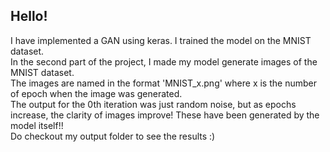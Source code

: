 ## Hello!

I have implemented a GAN using keras. I trained the model on the MNIST dataset. </br>
In the second part of the project, I made my model generate images of the MNIST dataset. </br>
The images are named in the format 'MNIST_x.png' where x is the number of epoch when the image was generated. </br>
The output for the 0th iteration was just random noise, but as epochs increase, the clarity of images improve! These have been generated by the model itself!!</br>
Do checkout my output folder to see the results :)</br>
